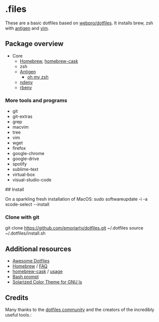 # .files

These are a basic dotfiles based on [webpro/dotfiles](https://github.com/webpro/dotfiles).
It installs brew, zsh with [antigen](https://github.com/zsh-users/antigen) and [vim](http://www.vim.org/).

## Package overview

* Core
  * [Homebrew](http://brew.sh/), [homebrew-cask](http://caskroom.io/)
  * zsh
  * [Antigen](https://github.com/zsh-users/antigen)
    * [oh my zsh](https://github.com/robbyrussell/oh-my-zsh)
  * [ndenv](https://github.com/riywo/ndenv)
  * [rbenv](https://github.com/rbenv/rbenv)

### More tools and programs

  * git
  * git-extras
  * grep
  * macvim
  * tree
  * vim
  * wget
  * firefox
  * google-chrome
  * google-drive
  * spotify
  * sublime-text
  * virtual-box
  * visual-studio-code

## Install

On a sparkling fresh installation of MacOS:
  sudo softwareupdate -i -a
  xcode-select --install 

### Clone with git

git clone https://github.com/emoriarty/dotfiles.git ~/.dotfiles
source ~/.dotfiles/install.sh

## Additional resources

  * [Awesome Dotfiles](https://github.com/webpro/awesome-dotfiles)
  * [Homebrew](http://brew.sh/) / [FAQ](https://github.com/Homebrew/homebrew/wiki/FAQ)
  * [homebrew-cask](http://caskroom.io/) / [usage](https://github.com/phinze/homebrew-cask/blob/master/USAGE.md)
  * [Bash prompt](http://wiki.archlinux.org/index.php/Color_Bash_Prompt)
  * [Solarized Color Theme for GNU ls](https://github.com/seebi/dircolors-solarized)		

## Credits

Many thanks to the [dotfiles community](http://dotfiles.github.io/) and the creators of the incredibly useful tools.:
